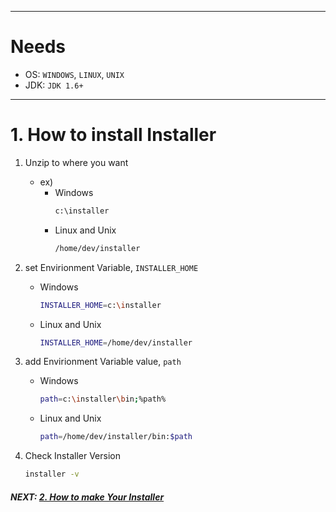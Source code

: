 -----
# Needs   
- OS: `WINDOWS`, `LINUX`, `UNIX`
- JDK: `JDK 1.6+`

-----
# 1. How to install Installer

1. Unzip to where you want
    - ex)
        - Windows
            ```sh
            c:\installer
            ```
        - Linux and Unix
            ```sh
            /home/dev/installer
            ```        

2. set Envirionment Variable, `INSTALLER_HOME`
    - Windows
        ```sh
        INSTALLER_HOME=c:\installer
        ```
    - Linux and Unix
        ```sh
        INSTALLER_HOME=/home/dev/installer
        ```        

3. add Envirionment Variable value, `path`
    - Windows
        ```sh
        path=c:\installer\bin;%path%
        ```
    - Linux and Unix
        ```sh
        path=/home/dev/installer/bin:$path
        ```
        
4. Check Installer Version
    
    ```sh
    installer -v
    ```
    
##### NEXT: [2. How to make Your Installer](installer_build.md)